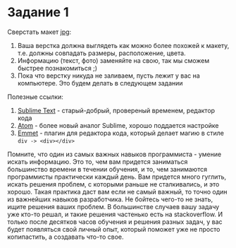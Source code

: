 ﻿# Задание 1

Сверстать макет [jpg](/task_01/homework1.png):

1. Ваша верстка должна выглядеть как можно более похожей к макету, т.е. должны совпадать размеры, расположение, цвета.
2. Информацию (текст, фото) заменяйте на свою, так мы сможем быстрее познакомиться ;)
3. Пока что верстку никуда не заливаем, пусть лежит у вас на компьютере. Это будем делать в следующем задании

Полезные ссылки:

1. [Sublime Text](https://www.sublimetext.com/3) - старый-добрый, провереный временем, редактор кода
2. [Atom](https://atom.io/) - более новый аналог Sublime, хорошо поддается настройке
3. [Emmet](http://emmet.io/) - плагин для редактора кода, который делает магию в стиле `div -> <div></div>`

Помните, что один из самых важных навыков программиста - умение искать информацию. Это то, чем вам придется заниматься большинство времени в течении обучения, и то, чем занимаются программисты практически каждый день. Вам придется много гуглить, искать решения проблем, с которыми раньше не сталкивались, и это хорошо. Такая практика даст вам если не самый важный, то точно один из важнейших навыков разработчика. Не бойтесь чего-то не знать, ищите решения ваших проблем. В большинстве случаев вашу задачу уже кто-то решал, и такие решения частенько есть на stackoverflow. И только после десятков часов обучения и решения разных задач, у вас будет появляться свой личный опыт, который поможет уже не просто копипастить, а создавать что-то свое.